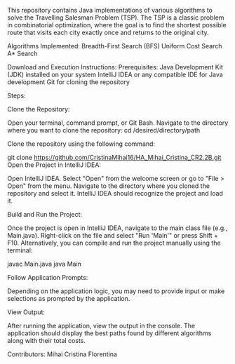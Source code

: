 This repository contains Java implementations of various algorithms to solve the Travelling Salesman Problem (TSP). The TSP is a classic problem in combinatorial optimization, where the goal is to find the shortest possible route that visits each city exactly once and returns to the original city.

Algorithms Implemented:
Breadth-First Search (BFS)
Uniform Cost Search
A* Search

Download and Execution Instructions:
Prerequisites:
Java Development Kit (JDK) installed on your system
IntelliJ IDEA or any compatible IDE for Java development
Git for cloning the repository

Steps:

Clone the Repository:

Open your terminal, command prompt, or Git Bash.
Navigate to the directory where you want to clone the repository:
cd /desired/directory/path

Clone the repository using the following command:

git clone https://github.com/CristinaMihai16/HA_Mihai_Cristina_CR2.2B.git
Open the Project in IntelliJ IDEA:

Open IntelliJ IDEA.
Select "Open" from the welcome screen or go to "File > Open" from the menu.
Navigate to the directory where you cloned the repository and select it.
IntelliJ IDEA should recognize the project and load it.

Build and Run the Project:

Once the project is open in IntelliJ IDEA, navigate to the main class file (e.g., Main.java).
Right-click on the file and select "Run 'Main'" or press Shift + F10.
Alternatively, you can compile and run the project manually using the terminal:

javac Main.java
java Main

Follow Application Prompts:

Depending on the application logic, you may need to provide input or make selections as prompted by the application.

View Output:

After running the application, view the output in the console. The application should display the best paths found by different algorithms along with their total costs.

Contributors:
Mihai Cristina Florentina
